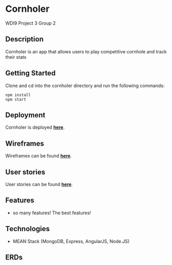 
# Cornholer
WDI9 Project 3 Group 2

## Description
Cornholer is an app that allows users to play competitive cornhole and track their stats

## Getting Started
Clone and cd into the cornholer directory and run the following commands:

```shell
npm install
npm start
```

## Deployment
Cornholer is deployed [**here**](https://cornholer.herokuapp.com/).

## Wireframes
Wireframes can be found [**here**](https://wireframe.cc/kOlQoF).

## User stories
User stories can be found [**here**](https://trello.com/b/wSLbAx39/cornholer).
## Features
- so many features! The best features!

## Technologies
- MEAN Stack (MongoDB, Express, AngularJS, Node.JS)

## ERDs
